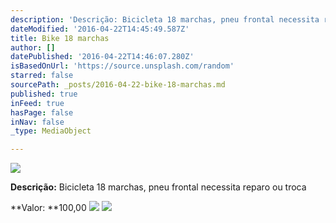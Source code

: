 ```yaml
---
description: 'Descrição: Bicicleta 18 marchas, pneu frontal necessita reparo ou troca'
dateModified: '2016-04-22T14:45:49.587Z'
title: Bike 18 marchas
author: []
datePublished: '2016-04-22T14:46:07.280Z'
isBasedOnUrl: 'https://source.unsplash.com/random'
starred: false
sourcePath: _posts/2016-04-22-bike-18-marchas.md
published: true
inFeed: true
hasPage: false
inNav: false
_type: MediaObject

---
```

![](https://the-grid-user-content.s3-us-west-2.amazonaws.com/c018108f-5728-4c66-b733-83afa2af5402.jpg)

**Descrição:** Bicicleta 18 marchas, pneu frontal necessita reparo ou troca

**Valor: **100,00
![](https://the-grid-user-content.s3-us-west-2.amazonaws.com/9f67394e-429d-4ade-8245-efa4ba6e7f30.jpg)
![](https://the-grid-user-content.s3-us-west-2.amazonaws.com/bc265048-fe42-4d41-97da-bf56b5abc75a.jpg)